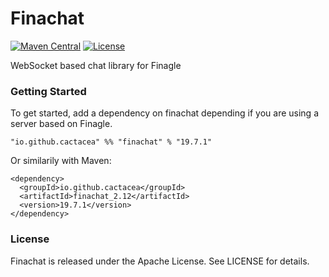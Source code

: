 # Finachat
[![Maven Central](https://maven-badges.herokuapp.com/maven-central/io.github.cactacea/finachat_2.12/badge.svg)](https://maven-badges.herokuapp.com/maven-central/io.github.cactacea/finachat_2.12)
[![License](https://img.shields.io/badge/License-Apache%202.0-blue.svg)](https://opensource.org/licenses/Apache-2.0)

WebSocket based chat library for Finagle

### Getting Started

To get started, add a dependency on finachat depending if you are using a server based on Finagle.

```
"io.github.cactacea" %% "finachat" % "19.7.1"
```
Or similarily with Maven:
```
<dependency>
  <groupId>io.github.cactacea</groupId>
  <artifactId>finachat_2.12</artifactId>
  <version>19.7.1</version>
</dependency>
```

### License

Finachat is released under the Apache License. See LICENSE for details.
